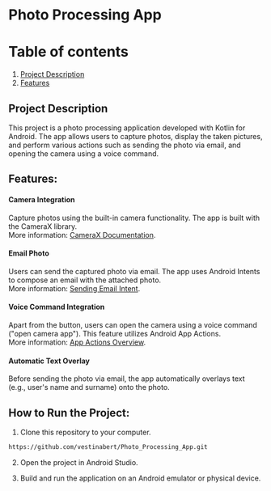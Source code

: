 # Photo Processing App
# Table of contents
1. [Project Description](#introduction)
2. [Features](#features)
  
## Project Description <a name="introduction"></a>
This project is a photo processing application developed with Kotlin for Android. The app allows users to capture photos, display the taken pictures, and perform various actions such as sending the photo via email, and opening the camera using a voice command.
## Features: <a name="features"></a>
#### Camera Integration 
Capture photos using the built-in camera functionality. The app is built with the CameraX library.  <br/> 
More information: [CameraX Documentation](https://developer.android.com/training/camerax).

#### Email Photo
Users can send the captured photo via email. The app uses Android Intents to compose an email with the attached photo. <br/> 
More information: [Sending Email Intent](https://developer.android.com/guide/components/intents-common#ComposeEmail).

#### Voice Command Integration
Apart from the button, users can open the camera using a voice command ("open camera app"). This feature utilizes Android App Actions. <br/> 
More information: [App Actions Overview](https://developer.android.com/guide/app-actions/overview).

#### Automatic Text Overlay
Before sending the photo via email, the app automatically overlays text (e.g., user's name and surname) onto the photo.

## How to Run the Project: <a name="installation"></a>
1. Clone this repository to your computer.
```bash
https://github.com/vestinabert/Photo_Processing_App.git
```
2. Open the project in Android Studio.

3. Build and run the application on an Android emulator or physical device.


